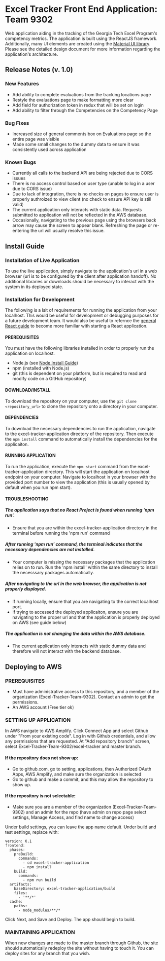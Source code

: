 # Excel Tracker Front End Application: Team 9302

Web application aiding in the tracking of the Georgia Tech Excel Program's competency metrics. The application is built using the ReactJS framework. Additionally, many UI elements are created using the [Material UI library](https://material-ui.com/). Please see the detailed design document for more information regarding the application's architecture. 

## Release Notes (v. 1.0)

### New Features
   * Add ability to complete evaluations from the tracking locations page
   * Restyle the evaluations page to make formatting more clear
   * Add field for authorization token in redux that will be set on login
   * Add ability to filter through the Competencies on the Competency Page

### Bug Fixes
   * Increased size of general comments box on Evaluations page so the entire page was visible
   * Made some small changes to the dummy data to ensure it was consistently used across application

### Known Bugs
   * Currently all calls to the backend API are being rejected due to CORS issues
   * There is no access control based on user type (unable to log in a user due to CORS issue)
   * Due to lack of integration, there is no checks on pages to ensure user is properly authroized to view client (no check to ensure API key is still valid)
   * The current application only interacts with static data. Requests submitted to application will not be reflected in the AWS database.
   * Occasionally, navigating to the previous page using the browsers back arrow may cause the screen to appear blank. Refreshing the page or re-entering the url will usually resolve this issue.

## Install Guide

### Installation of Live Application
To use the live application, simply navigate to the application's url in a web browser (url is to be configured by the client after application handoff). No additional libraries or downloads should be necessary to interact with the system in its deployed state.

### Installation for Development
The following is a lsit of requirements for running the application from your localhost. This would be useful for development or debugging purposes for a future development team. It would also be useful to refernce the [general React guide](https://reactjs.org/docs/getting-started.html) to become more familiar with starting a React application.

#### PREREQUISITES 
You must have the following libraries installed in order to properly run the application on localhost.  
   * Node.js (see [Node Install Guide](https://nodejs.org/en/download/))  
   * npm (installed with Node.js)  
   * git (this is dependent on your platform, but is required to read and modify code on a GitHub repository)

#### DOWNLOAD/INSTALL
To download the repository on your computer, use the `git clone <repository_url>` to clone the repository onto a directory in your computer.

#### DEPENDENCIES
To download the necessary dependencies to run the application, navigate to the excel-tracker-application directory of the repository. Then execute the `npm install` command to automatically install the dependencies for the applicaiton.

#### RUNNING APPLICATION
To run the application, execute the `npm start` command from the excel-tracker-application directory. This will start the application on localhost endpoint on your computer. Navigate to localhost in your browser with the provided port number to view the application (this is uaually opened by default when you run npm start).

#### TROUBLESHOOTING
##### The application says that no React Project is found when running 'npm run'.
   * Ensure that you are within the excel-tracker-application directory in the terminal before running the 'npm run' command

##### After running 'npm run' command, the terminal indicates that the necessary dependencies are not installed.
   * Your computer is missing the necessary packages that the application relies on to run. Run the 'npm install' within the same directory to install the necesssary packages automatically.
##### After navigating to the url in the web browser, the application is not properly displayed.
   * If running locally, ensure that you are navigating to the correct localhost port.
   * If trying to accessed the deployed applicaiton, ensure you are navigating to the proper url and that the application is properly deployed on AWS (see guide below)
##### The application is not changing the data within the AWS database.
   * The current application only interacts with static dummy data and therefore will not interact with the backend database.

## Deploying to AWS

### PREREQUISITES
   * Must have administrative access to this repository, and a member of the organization (Excel-Tracker-Team-9302). Contact an admin to get the permissions. 
   * An AWS account (Free tier ok)
   
### SETTING UP APPLICATION
In AWS navigate to AWS Amplify. Click Connect App and select Github under "From your existing code". Log in with Github credentials, and allow any permissions that are requested. At "Add repository branch" screen, select Excel-Tracker-Team-9302/excel-tracker and master branch. 

#### If the repository does not show up:
  * Go to github.com, go to setting, applications, then Authorized OAuth Apps, AWS Amplify, and make sure the organization is selected
  * Go to github and make a commit, and this may allow the repository to show up.

#### If the repository is not selectable:
  * Make sure you are a member of the organization (Excel-Tracker-Team-9302) and an admin for the repo (have admin on repo page select settings, Manage Access, and find name to change access)

Under build settings, you can leave the app name default. Under build and test settings, replace with: 

```
version: 0.1
frontend:
  phases:
    preBuild:
      commands:
        - cd excel-tracker-application
        - npm install
    build:
      commands:
        - npm run build
  artifacts:
    baseDirectory: excel-tracker-application/build
    files:
      - '**/*'
  cache:
    paths:
      - node_modules/**/*
```

Click Next, and Save and Deploy. The app should begin to build.

### MAINTAINING  APPLICATION
When new changes are made to the master branch through Github, the site should automatically redeploy the site without having to touch it. You can deploy sites for any branch that you wish. 

#




